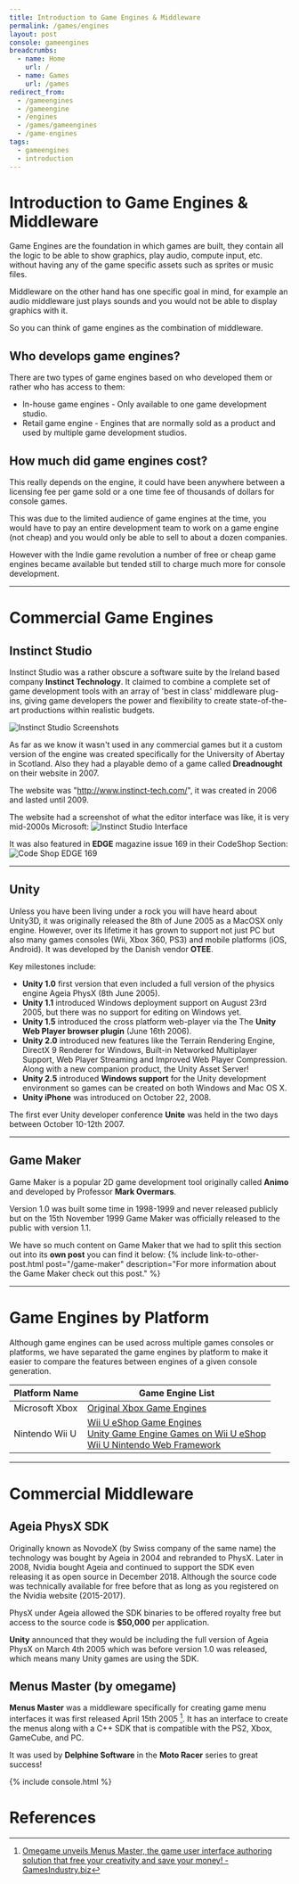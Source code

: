 ```yaml
---
title: Introduction to Game Engines & Middleware
permalink: /games/engines
layout: post
console: gameengines
breadcrumbs:
  - name: Home
    url: /
  - name: Games
    url: /games
redirect_from:
  - /gameengines
  - /gameengine
  - /engines
  - /games/gameengines
  - /game-engines
tags:
  - gameengines
  - introduction
---
```

# Introduction to Game Engines & Middleware
Game Engines are the foundation in which games are built, they contain all the logic to be able to show graphics, play audio, compute input, etc. without having any of the game specific assets such as sprites or music files.

Middleware on the other hand has one specific goal in mind, for example an audio middleware just plays sounds and you would not be able to display graphics with it.

So you can think of game engines as the combination of middleware.

## Who develops game engines?
There are two types of game engines based on who developed them or rather who has access to them:

  - In-house game engines - Only available to one game development studio.
  - Retail game engine - Engines that are normally sold as a product and used by multiple game development studios.

## How much did game engines cost?
This really depends on the engine, it could have been anywhere between a licensing fee per game sold or a one time fee of thousands of dollars for console games.

This was due to the limited audience of game engines at the time, you would have to pay an entire development team to work on a game engine (not cheap) and you would only be able to sell to about a dozen companies.

However with the Indie game revolution a number of free or cheap game engines became available but tended still to charge much more for console development.

---
# Commercial Game Engines

## Instinct Studio
Instinct Studio was a rather obscure a software suite by the Ireland based company **Instinct Technology**. It claimed to combine a complete set of game development tools with an array of 'best in class' middleware plug-ins, giving game developers the power and flexibility to create state-of-the-art productions within realistic budgets.

![Instinct Studio Screenshots](https://github.com/user-attachments/assets/c332f749-9442-4ec1-abd4-64f35a015957)


As far as we know it wasn't used in any commercial games but it a custom version of the engine was created specifically for the University of Abertay in Scotland. Also they had a playable demo of a game called **Dreadnought** on their website in 2007.

The website was "http://www.instinct-tech.com/", it was created in 2006 and lasted until 2009.

The website had a screenshot of what the editor interface was like, it is very mid-2000s Microsoft:
![Instinct Studio Interface](https://github.com/user-attachments/assets/3995f8b4-b2e8-45dd-94ec-4d2be7d30e1f)

It was also featured in **EDGE** magazine issue 169 in their CodeShop Section:
![Code Shop EDGE 169](https://github.com/user-attachments/assets/9ddbe96a-1f56-4ab0-83be-a61cb90f16c9)

---
## Unity
Unless you have been living under a rock you will have heard about Unity3D, it was originally released the 8th of June 2005 as a MacOSX only engine. However, over its lifetime it has grown to support not just PC but also many games consoles (Wii, Xbox 360, PS3) and mobile platforms (iOS, Android). It was developed by the Danish vendor **OTEE**.

Key milestones include:
* **Unity 1.0** first version that even included a full version of the physics engine Ageia PhysX (8th June 2005).
* **Unity 1.1** introduced Windows deployment support on August 23rd 2005, but there was no support for editing on Windows yet.
* **Unity 1.5** introduced the cross platform web-player via the The **Unity Web Player browser plugin** (June 16th 2006).
* **Unity 2.0** introduced new features like the Terrain Rendering Engine, DirectX 9 Renderer for Windows, Built-in Networked Multiplayer Support, Web Player Streaming and Improved Web Player Compression. Along with a new companion product, the Unity Asset Server!
* **Unity 2.5** introduced **Windows support** for the Unity development environment so games can be created on both Windows and Mac OS X.
* **Unity iPhone** was introduced on October 22, 2008.

The first ever Unity developer conference **Unite** was held in the two days between October 10-12th 2007.

---
## Game Maker
Game Maker is a popular 2D game development tool originally called **Animo** and developed by Professor **Mark Overmars**.

Version 1.0 was built some time in 1998-1999 and never released publicly but on the 15th November 1999 Game Maker was officially released to the public with version 1.1.

We have so much content on Game Maker that we had to split this section out into its **own post** you can find it below:
{% include link-to-other-post.html post="/game-maker" description="For more information about the Game Maker check out this post." %}


---
# Game Engines by Platform
Although game engines can be used across multiple games consoles or platforms, we have separated the game engines by platform to make it easier to compare the features between engines of a given console generation.

Platform Name | Game Engine List
---|---
Microsoft Xbox | [Original Xbox Game Engines](https://www.retroreversing.com/xbox-game-engines)
Nintendo Wii U | [Wii U eShop Game Engines](https://www.retroreversing.com/WiiUeShopEngines) <br /> [Unity Game Engine Games on Wii U eShop](https://www.retroreversing.com/WiiUUnity) <br /> [Wii U Nintendo Web Framework](https://www.retroreversing.com/WiiUNWF)

---
# Commercial Middleware

## Ageia PhysX SDK
Originally known as NovodeX (by Swiss company of the same name) the technology was bought by Ageia in 2004 and rebranded to PhysX. Later in 2008, Nvidia bought Ageia and continued to support the SDK even releasing it as open source in December 2018.
Although the source code was technically available for free before that as long as you registered on the Nvidia website (2015-2017).

PhysX under Ageia allowed the SDK binaries to be offered royalty free but access to the source code is **$50,000** per application.

**Unity** announced that they would be including the full version of Ageia PhysX on March 4th 2005 which was before version 1.0 was released, which means many Unity games are using the SDK.

## Menus Master (by omegame)
**Menus Master** was a middleware specifically for creating game menu interfaces it was first released April 15th 2005 [^2]. It has an interface to create the menus along with a C++ SDK that is compatible with the PS2, Xbox, GameCube, and PC.

It was used by **Delphine Software** in the **Moto Racer** series to great success!


<div>
{% include console.html %}
</div>

# References
[^1]: Develop issue 78 Page 45 refering to PhysX SDK 2.7
[^2]: [Omegame unveils Menus Master, the game user interface authoring solution that free your creativity and save your money! - GamesIndustry.biz](https://www.gamesindustry.biz/omegame-unveils-menus-master-the-game-user-interface-authoring-solution-that-free-your-creativity-and-save-your-money)

